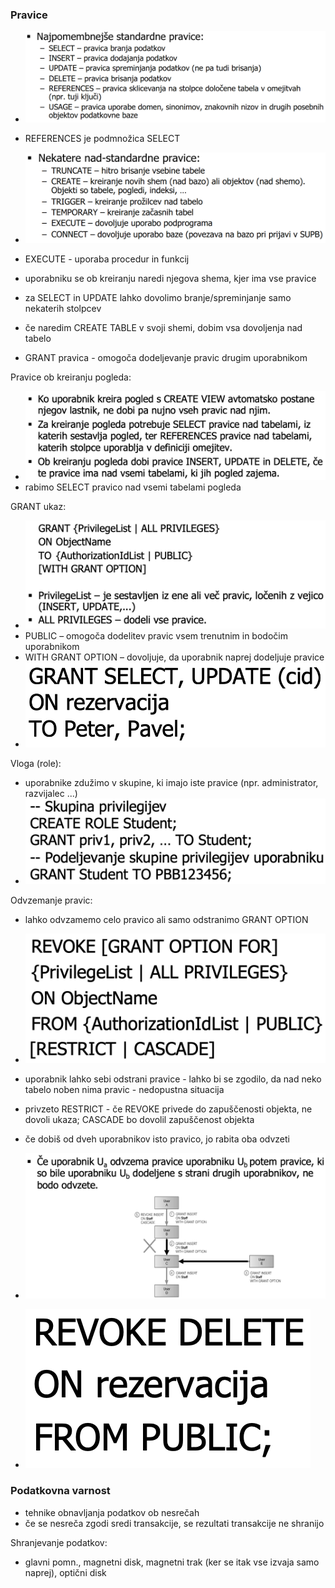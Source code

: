 ### Pravice

- ![400](../../Images/Pasted%20image%2020240509165913.png)
- REFERENCES je podmnožica SELECT
- ![400](../../Images/Pasted%20image%2020240509165956.png)
- EXECUTE - uporaba procedur in funkcij
- uporabniku se ob kreiranju naredi njegova shema, kjer ima vse pravice

- za SELECT in UPDATE lahko dovolimo branje/spreminjanje samo nekaterih stolpcev
- če naredim CREATE TABLE v svoji shemi, dobim vsa dovoljenja nad tabelo
- GRANT pravica - omogoča dodeljevanje pravic drugim uporabnikom

Pravice ob kreiranju pogleda:
- ![400](../../Images/Pasted%20image%2020240516143504.png)
- rabimo SELECT pravico nad vsemi tabelami pogleda

GRANT ukaz:
- ![350](../../Images/Pasted%20image%2020240516143631.png)
- PUBLIC – omogoča dodelitev pravic vsem trenutnim in bodočim uporabnikom
- WITH GRANT OPTION – dovoljuje, da uporabnik naprej dodeljuje pravice
- ![150](../../Images/Pasted%20image%2020240516144329.png)

Vloga (role):
- uporabnike zdužimo v skupine, ki imajo iste pravice (npr. administrator, razvijalec ...)
- ![300](../../Images/Pasted%20image%2020240516143940.png)

Odvzemanje pravic:
- lahko odvzamemo celo pravico ali samo odstranimo GRANT OPTION
- ![250](../../Images/Pasted%20image%2020240516144522.png)
- uporabnik lahko sebi odstrani pravice - lahko bi se zgodilo, da nad neko tabelo noben nima pravic - nedopustna situacija
- privzeto RESTRICT - če REVOKE privede do zapuščenosti objekta, ne dovoli ukaza; CASCADE bo dovolil zapuščenost objekta

- če dobiš od dveh uporabnikov isto pravico, jo rabita oba odvzeti
- ![400](../../Images/Pasted%20image%2020240516144900.png)
- ![100](../../Images/Pasted%20image%2020240516145014.png)

### Podatkovna varnost

- tehnike obnavljanja podatkov ob nesrečah
- če se nesreča zgodi sredi transakcije, se rezultati transakcije ne shranijo

Shranjevanje podatkov:
- glavni pomn., magnetni disk, magnetni trak (ker se itak vse izvaja samo naprej), optični disk